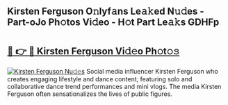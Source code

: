 ## Kirsten Ferguson O𝚗lyf𝚊ns Le𝚊𝚔ed N𝚞𝚍es - Part-oJo Ph𝚘tos Vi𝚍eo - H𝚘t Part Le𝚊𝚔s GDHFp

# <h2><a href="http://hf5cttc.feru.top/?c=Kirsten+Ferguson">🔗 👉 🔴 Kirsten Ferguson Vi𝚍𝚎o Ph𝚘t𝚘𝚜</a></h2>

[![Kirsten Ferguson Nu𝚍𝚎s](https://i.imgur.com/0TWrTi3.gif)](http://hf5cttc.feru.top/?c=Kirsten+Ferguson)
Social media influencer Kirsten Ferguson who creates engaging lifestyle and dance content, featuring solo and collaborative dance trend performances and mini vlogs. The media Kirsten Ferguson often sensationalizes the lives of public figures. 
